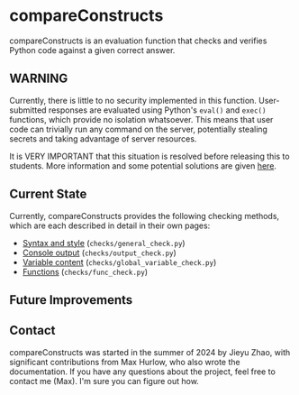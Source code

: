 # compareConstructs
compareConstructs is an evaluation function that checks and verifies Python code against a given
correct answer. 

## WARNING
Currently, there is little to no security implemented in this function. User-submitted
responses are evaluated using Python's `eval()` and `exec()` functions, which provide 
no isolation whatsoever. This means that user code can trivially run any command on the 
server, potentially stealing secrets and taking advantage of server resources. 

It is VERY IMPORTANT that this situation is resolved before releasing this to students.
More information and some potential solutions are given [here](security.md).

## Current State
Currently, compareConstructs provides the following checking methods, which are each described
in detail in their own pages:

- [Syntax and style](syntax_and_style.md) (`checks/general_check.py`)
- [Console output](console_output.md) (`checks/output_check.py`)
- [Variable content](variable_content.md) (`checks/global_variable_check.py`)
- [Functions](functions.md) (`checks/func_check.py`)

## Future Improvements

## Contact
compareConstructs was started in the summer of 2024 by Jieyu Zhao, with significant contributions
from Max Hurlow, who  also wrote the documentation. If you have any questions about the project,
feel free to contact me (Max). I'm sure you can figure out how.
